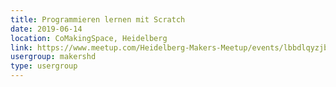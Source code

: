 ```yaml
---
title: Programmieren lernen mit Scratch
date: 2019-06-14
location: CoMakingSpace, Heidelberg
link: https://www.meetup.com/Heidelberg-Makers-Meetup/events/lbbdlqyzjbsb/
usergroup: makershd
type: usergroup
---
```

